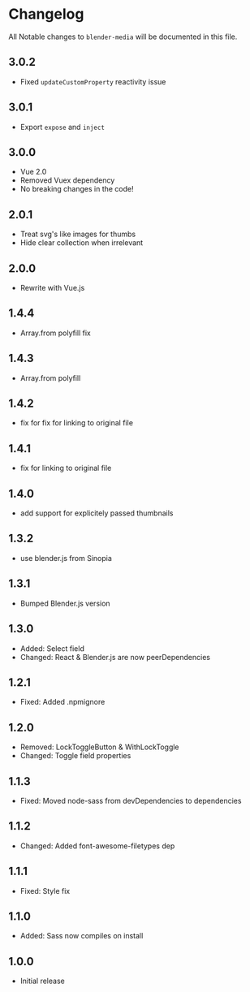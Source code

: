 # Changelog

All Notable changes to `blender-media` will be documented in this file.

## 3.0.2
- Fixed `updateCustomProperty` reactivity issue

## 3.0.1
- Export `expose` and `inject`

## 3.0.0
- Vue 2.0
- Removed Vuex dependency
- No breaking changes in the code!

## 2.0.1
- Treat svg's like images for thumbs
- Hide clear collection when irrelevant 

## 2.0.0
- Rewrite with Vue.js

## 1.4.4
- Array.from polyfill fix

## 1.4.3
- Array.from polyfill

## 1.4.2
- fix for fix for linking to original file

## 1.4.1
- fix for linking to original file

## 1.4.0
- add support for explicitely passed thumbnails

## 1.3.2
- use blender.js from Sinopia

## 1.3.1
- Bumped Blender.js version

## 1.3.0
- Added: Select field
- Changed: React & Blender.js are now peerDependencies

## 1.2.1
- Fixed: Added .npmignore

## 1.2.0
- Removed: LockToggleButton & WithLockToggle
- Changed: Toggle field properties
 
## 1.1.3
- Fixed: Moved node-sass from devDependencies to dependencies

## 1.1.2
- Changed: Added font-awesome-filetypes dep

## 1.1.1
- Fixed: Style fix

## 1.1.0
- Added: Sass now compiles on install

## 1.0.0
- Initial release
